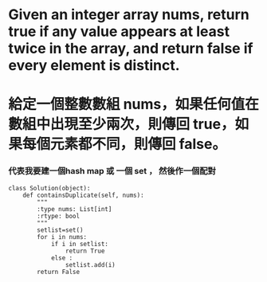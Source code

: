 # Given an integer array nums, return true if any value appears at least twice in the array, and return false if every element is distinct.
# 給定一個整數數組 nums，如果任何值在數組中出現至少兩次，則傳回 true，如果每個元素都不同，則傳回 false。

### 代表我要建一個hash map 或 一個 set ， 然後作一個配對

```
class Solution(object):
    def containsDuplicate(self, nums):
        """
        :type nums: List[int]
        :rtype: bool
        """
        setlist=set()
        for i in nums:
            if i in setlist:
                return True
            else :
                setlist.add(i)
        return False
```

